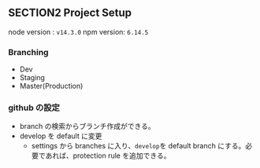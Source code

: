 ## SECTION2 Project Setup

node version : `v14.3.0`
npm version: `6.14.5`

### Branching

- Dev
- Staging
- Master(Production)

### github の設定

- branch の検索からブランチ作成ができる。
- develop を default に変更
  - settings から branches に入り、`develop`を default branch にする。必要であれば、protection rule を追加できる。
